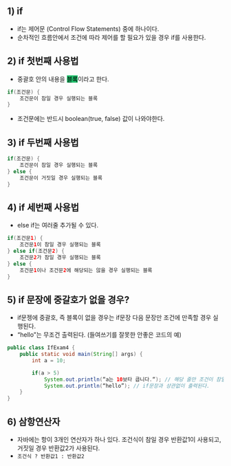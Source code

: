 ## 1) if
- if는 제어문 (Control Flow Statements) 중에 하나이다.
- 순차적인 흐름안에서 조건에 따라 제어를 할 필요가 있을 경우 if를 사용한다.

## 2) if 첫번째 사용법
- 중괄호 안의 내용을 <mark style='background:#20bf6b'>블록</mark>이라고 한다.
```Java
if(조건문) {
	조건문이 참일 경우 실행되는 블록
}
```
- 조건문에는 반드시 boolean(true, false) 값이 나와야한다.
## 3) if 두번째 사용법
```Java
if(조건문) {
	조건문이 참일 경우 실행되는 블록
} else {
	조건문이 거짓일 경우 실행되는 블록
}
```

## 4) if 세번째 사용법
- else if는 여러줄 추가될 수 있다.
```Java
if(조건문1) {
	조건문1이 참일 경우 실행되는 블록
} else if(조건문2) {
	조건문2가 참일 경우 실행되는 블록
} else {
	조건문1이나 조건문2에 해당되는 않을 경우 실행되는 블록
}
```

## 5) if 문장에 중갈호가 없을 경우?
- if문젱에 중괄호, 즉 블록이 없을 경우는 if문장 다음 문장만 조건에 만족할 경우 실행된다.
- “hello”는 무조건 출력된다. (들여쓰기를 잘못한 안좋은 코드의 예)
```Java
public class IfExam4 {
	public static void main(String[] args) {
		int a = 10;

		if(a > 5)
			System.out.println(“a는 10보타 큽니다.“); // 해당 줄만 조건이 참일 때 실행
			System.out.println(“hello”); // if문장과 상관없이 출력된다.
	}
}
```

## 6) 삼항연산자
- 자바에는 항이 3개인 연산자가 하나 있다. 조건식이 참일 경우 반환값1이 사용되고, 거짓일 경우 반환값2가 사용된다.
- `조건식 ? 반환값1 : 반환값2`